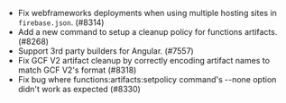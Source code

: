 - Fix webframeworks deployments when using multiple hosting sites in `firebase.json`. (#8314)
- Add a new command to setup a cleanup policy for functions artifacts. (#8268)
- Support 3rd party builders for Angular. (#7557)
- Fix GCF V2 artifact cleanup by correctly encoding artifact names to match GCF V2's format (#8318)
- Fix bug where functions:artifacts:setpolicy command's --none option didn't work as expected (#8330)
